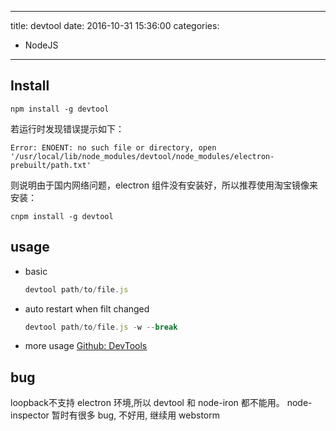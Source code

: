 ----
title: devtool
date: 2016-10-31 15:36:00
categories:
- NodeJS
----
## Install

```
npm install -g devtool
```
若运行时发现错误提示如下：
```
Error: ENOENT: no such file or directory, open '/usr/local/lib/node_modules/devtool/node_modules/electron-prebuilt/path.txt'
```
则说明由于国内网络问题，electron 组件没有安装好，所以推荐使用淘宝镜像来安装：
```
cnpm install -g devtool
```

## usage

- basic 
  ```JavaScript
  devtool path/to/file.js
  ```
- auto restart when filt changed
  ```JavaScript
  devtool path/to/file.js -w --break
  ```
- more usage
  [Github: DevTools](https://github.com/Jam3/devtool)

## bug
loopback不支持 electron 环境,所以 devtool 和 node-iron 都不能用。
node-inspector 暂时有很多 bug, 不好用, 继续用 webstorm
